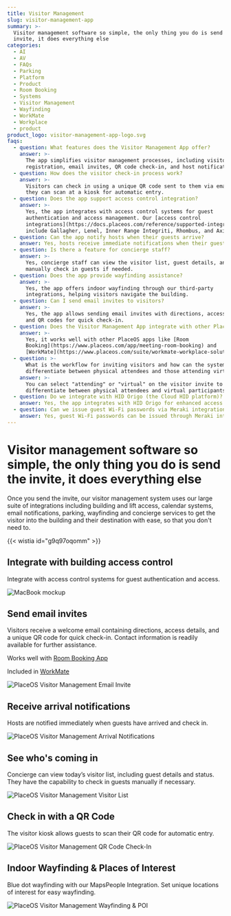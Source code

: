 ```yaml
---
title: Visitor Management
slug: visitor-management-app
summary: >-
  Visitor management software so simple, the only thing you do is send the
  invite, it does everything else
categories:
  - AI
  - AV
  - FAQs
  - Parking
  - Platform
  - Product
  - Room Booking
  - Systems
  - Visitor Management
  - Wayfinding
  - WorkMate
  - Workplace
  - product
product_logo: visitor-management-app-logo.svg
faqs:
  - question: What features does the Visitor Management App offer?
    answer: >-
      The app simplifies visitor management processes, including visitor
      registration, email invites, QR code check-in, and host notifications.
  - question: How does the visitor check-in process work?
    answer: >-
      Visitors can check in using a unique QR code sent to them via email, which
      they can scan at a kiosk for automatic entry.
  - question: Does the app support access control integration?
    answer: >-
      Yes, the app integrates with access control systems for guest
      authentication and access management. Our [access control
      integrations](https://docs.placeos.com/reference/supported-integrations)
      include Gallagher, Lenel, Inner Range Integriti, Rhombus, and AxiomXA.
  - question: Can the app notify hosts when their guests arrive?
    answer: Yes, hosts receive immediate notifications when their guests check in.
  - question: Is there a feature for concierge staff?
    answer: >-
      Yes, concierge staff can view the visitor list, guest details, and
      manually check in guests if needed.
  - question: Does the app provide wayfinding assistance?
    answer: >-
      Yes, the app offers indoor wayfinding through our third-party
      integrations, helping visitors navigate the building.
  - question: Can I send email invites to visitors?
    answer: >-
      Yes, the app allows sending email invites with directions, access details,
      and QR codes for quick check-in.
  - question: Does the Visitor Management App integrate with other PlaceOS apps?
    answer: >-
      Yes, it works well with other PlaceOS apps like [Room
      Booking](https://www.placeos.com/app/meeting-room-booking) and
      [WorkMate](https://www.placeos.com/suite/workmate-workplace-solution).
  - question: >-
      What is the workflow for inviting visitors and how can the system
      differentiate between physical attendees and those attending virtually?
    answer: >-
      You can select "attending" or "virtual" on the visitor invite to
      differentiate between physical attendees and virtual participants.
  - question: Do we integrate with HID Origo (the Cloud HID platform)?
    answer: Yes, the app integrates with HID Origo for enhanced access control.
  - question: Can we issue guest Wi-Fi passwords via Meraki integration?
    answer: Yes, guest Wi-Fi passwords can be issued through Meraki integration.
---
```

# Visitor management software so simple, the only thing you do is send the invite, it does everything else  
Once you send the invite, our visitor management system uses our large suite of integrations including building and lift access, calendar systems, email notifications, parking, wayfinding and concierge services to get the visitor into the building and their destination with ease, so that you don't need to.

{{< wistia id="g9q97oqomm" >}}

## Integrate with building access control
Integrate with access control systems for guest authentication and access.

![MacBook mockup](/images/products/visitor-management-app/visitor-management-invitation-mobile-copy.webp)

## Send email invites

Visitors receive a welcome email containing directions, access details, and a unique QR code for quick check-in. Contact information is readily available for further assistance.

Works well with [Room Booking App](https://www.placeos.com/app/meeting-room-booking)  

Included in [WorkMate](https://www.placeos.com/suite/workmate-workplace-solution)  

![PlaceOS Visitor Management Email Invite](/images/products/visitor-management-app/placeos-visitor-management-app-email-invite-copy.webp)

## Receive arrival notifications
Hosts are notified immediately when guests have arrived and check in.

![PlaceOS Visitor Management Arrival Notifications](/images/products/visitor-management-app/placeos-visitor-management-notification-copy.webp)

## See who's coming in
Concierge can view today’s visitor list, including guest details and status. They have the capability to check in guests manually if necessary.

![PlaceOS Visitor Management Visitor List](/images/products/visitor-management-app/visitor-actions.webp)

## Check in with a QR Code
The visitor kiosk allows guests to scan their QR code for automatic entry.

![PlaceOS Visitor Management QR Code Check-In](/images/products/visitor-management-app/placeos-visitor-management-qr-code-check-in-copy.webp)

## Indoor Wayfinding & Places of Interest
Blue dot wayfinding with our MapsPeople Integration. Set unique locations of interest for easy wayfinding.

![PlaceOS Visitor Management Wayfinding & POI](/images/products/visitor-management-app/indoor-wayfinding-map.webp)




